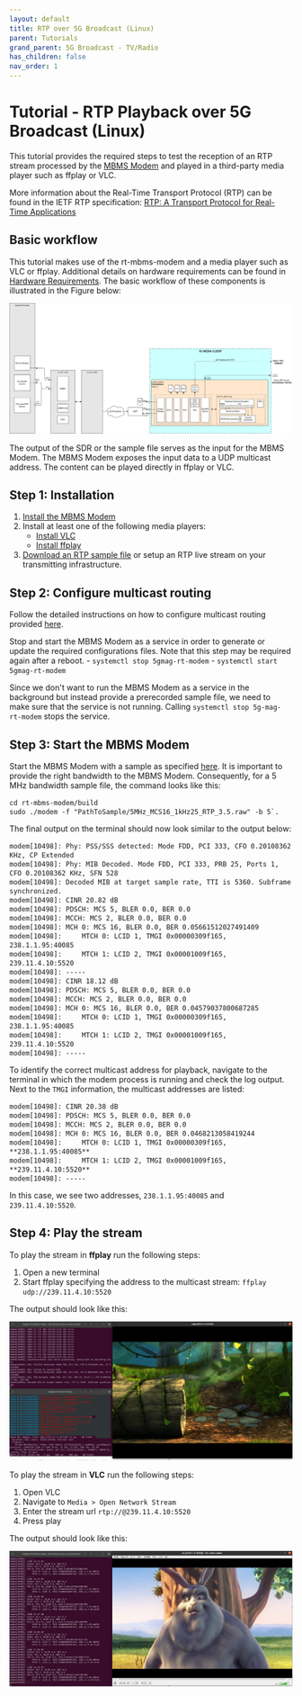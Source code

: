 ```yaml
---
layout: default
title: RTP over 5G Broadcast (Linux)
parent: Tutorials
grand_parent: 5G Broadcast - TV/Radio
has_children: false
nav_order: 1
---
```


# Tutorial - RTP Playback over 5G Broadcast (Linux)

This tutorial provides the required steps to test the reception of an RTP stream processed by the [MBMS Modem](https://github.com/5G-MAG/rt-mbms-modem) and played in a third-party media player such as ffplay or VLC.

More information about the Real-Time Transport Protocol (RTP) can be found in the IETF RTP specification: [RTP: A Transport Protocol for Real-Time Applications](https://datatracker.ietf.org/doc/html/rfc3550)

## Basic workflow

This tutorial makes use of the rt-mbms-modem and a media player such as VLC or ffplay. Additional details on hardware requirements can be found in [Hardware Requirements](../additional/hardware-requirements.html). The basic workflow of these components is illustrated in the Figure below:

![RTP](../../../assets/images/5gbc/rtp_example.png)

The output of the SDR or the sample file serves as the input for the MBMS Modem. The MBMS Modem exposes the input data to a UDP multicast address. The content can be played directly in ffplay or VLC.

## Step 1: Installation

1. [Install the MBMS Modem](https://github.com/5G-MAG/rt-mbms-modem)
2. Install at least one of the following media players:
    - [Install VLC](https://www.videolan.org/vlc/#download)
    - [Install ffplay](https://linuxize.com/post/how-to-install-ffmpeg-on-ubuntu-20-04/)
3. [Download an RTP sample file](../additional/sample-files.html#rtp-payload) or setup an RTP live stream on your transmitting infrastructure.

## Step 2: Configure multicast routing

Follow the detailed instructions on how to configure multicast routing provided [here](https://github.com/5G-MAG/rt-mbms-modem?tab=readme-ov-file#running-the-mbms-modem).

Stop and start the MBMS Modem as a service in order to generate or update the required configurations files. Note that this step may be required again after a reboot.
    - `systemctl stop 5gmag-rt-modem`
    - `systemctl start 5gmag-rt-modem`

Since we don't want to run the MBMS Modem as a service in the background but instead provide a prerecorded sample file, we need to make sure that the service is not running. Calling `systemctl stop 5g-mag-rt-modem` stops the service.

## Step 3: Start the MBMS Modem

Start the MBMS Modem with a sample as specified [here](https://github.com/5G-MAG/rt-mbms-modem?tab=readme-ov-file#run-a-sample-file). It is important to provide the right bandwidth to the MBMS Modem. Consequently, for a 5 MHz bandwidth sample file, the command looks like this: 

```
cd rt-mbms-modem/build
sudo ./modem -f "PathToSample/5MHz_MCS16_1kHz25_RTP_3.5.raw" -b 5`.
```
The final output on the terminal should now look similar to the output below:

````
modem[10498]: Phy: PSS/SSS detected: Mode FDD, PCI 333, CFO 0.20108362 KHz, CP Extended
modem[10498]: Phy: MIB Decoded. Mode FDD, PCI 333, PRB 25, Ports 1, CFO 0.20108362 KHz, SFN 528
modem[10498]: Decoded MIB at target sample rate, TTI is 5360. Subframe synchronized.
modem[10498]: CINR 20.82 dB
modem[10498]: PDSCH: MCS 5, BLER 0.0, BER 0.0
modem[10498]: MCCH: MCS 2, BLER 0.0, BER 0.0
modem[10498]: MCH 0: MCS 16, BLER 0.0, BER 0.05661512027491409
modem[10498]:     MTCH 0: LCID 1, TMGI 0x00000309f165, 238.1.1.95:40085
modem[10498]:     MTCH 1: LCID 2, TMGI 0x00001009f165, 239.11.4.10:5520
modem[10498]: -----
modem[10498]: CINR 18.12 dB
modem[10498]: PDSCH: MCS 5, BLER 0.0, BER 0.0
modem[10498]: MCCH: MCS 2, BLER 0.0, BER 0.0
modem[10498]: MCH 0: MCS 16, BLER 0.0, BER 0.04579037800687285
modem[10498]:     MTCH 0: LCID 1, TMGI 0x00000309f165, 238.1.1.95:40085
modem[10498]:     MTCH 1: LCID 2, TMGI 0x00001009f165, 239.11.4.10:5520
modem[10498]: -----
````

To identify the correct multicast address for playback, navigate to the terminal in which the modem process is running and check the log output. Next to the `TMGI` information, the multicast addresses are listed:

````
modem[10498]: CINR 20.38 dB
modem[10498]: PDSCH: MCS 5, BLER 0.0, BER 0.0
modem[10498]: MCCH: MCS 2, BLER 0.0, BER 0.0
modem[10498]: MCH 0: MCS 16, BLER 0.0, BER 0.0468213058419244
modem[10498]:     MTCH 0: LCID 1, TMGI 0x00000309f165, **238.1.1.95:40085**
modem[10498]:     MTCH 1: LCID 2, TMGI 0x00001009f165, **239.11.4.10:5520**
modem[10498]: -----
````

In this case, we see two addresses, `238.1.1.95:40085` and `239.11.4.10:5520`.

## Step 4: Play the stream

To play the stream in **ffplay** run the following steps:

1. Open a new terminal
2. Start ffplay specifying the address to the multicast stream: `ffplay udp://239.11.4.10:5520`

The output should look like this:

<img src="../../../assets/images/5gbc/ffplay-rtp.png?raw=true" width="800">

To play the stream in **VLC** run the following steps:

1. Open VLC
2. Navigate to `Media > Open Network Stream`
3. Enter the stream url `rtp://@239.11.4.10:5520`
4. Press play

The output should look like this:

<img src="../../../assets/images/5gbc/rtp-vlc.png?raw=true" width="800">

